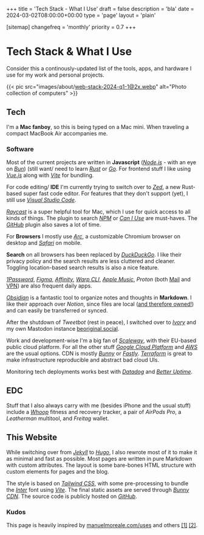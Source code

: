 +++
title = 'Tech Stack - What I Use'
draft = false
description = 'bla'
date = 2024-03-02T08:00:00+00:00
type = 'page'
layout = 'plain'

[sitemap]
  changefreq = 'monthly'
  priority = 0.7
+++

# Tech Stack & What I Use

Consider this a continously-updated list of the tools, apps, and hardware I use for my work and personal projects.

{{< pic src="images/about/web-stack-2024-q1-1@2x.webp" alt="Photo collection of computers" >}}

## Tech

I'm a **Mac fanboy**, so this is being typed on a Mac mini. When traveling a compact MacBook Air accompanies me.

### Software

Most of the current projects are written in **Javascript** ([_Node.js_](https://nodejs.org/en) - with an eye on [_Bun_](https://bun.sh/)) (still want/ need to learn [_Rust_](https://www.rust-lang.org/) or [_Go_](https://go.dev/). For frontend stuff I like using [_Vue.js_](https://vuejs.org/) along with [_Vite_](https://vitejs.dev/) for bundling.

For code editing/ **IDE** I'm currently trying to switch over to [_Zed_](https://zed.dev/), a new Rust-based super fast code editor. For features that they don't support (yet), I still use [_Visual Studio Code_](https://code.visualstudio.com/).

[_Raycast_](https://www.raycast.com/) is a super helpful tool for Mac, which I use for quick access to all kinds of things. The plugin to search [_NPM_](https://www.raycast.com/mrmartineau/search-npm) or [_Can I Use_](https://www.raycast.com/thomaslombart/can-i-use) are must-haves. The [_GitHub_](https://www.raycast.com/raycast/github) plugin also saves a lot of time.

For **Browsers** I mostly use [_Arc_](https://arc.net/), a customizable Chromium browser on desktop and [_Safari_](https://www.apple.com/safari/) on mobile.

**Search** on all browsers has been replaced by [_DuckDuckGo_](https://duckduckgo.com/). I like their privacy policy and the search results are less cluttered and cleaner. Toggling location-based search results is also a nice feature.

[_1Password_](https://1password.com/), [_Figma_](https://www.figma.com/), [_Affinity_](https://affinity.serif.com/en-us/), [_Warp CLI_](https://www.warp.dev/), [_Apple Music_](https://music.apple.com/), _Proton_ (both [Mail](https://proton.me/mail) and [VPN](https://protonvpn.com/)) are also frequent daily apps.

[_Obsidian_](https://obsidian.md/) is a fantastic tool to organize notes and thoughts in **Markdown**. I like their approach over _Notion_, since files are local ([and therefore owned!](https://stephango.com/file-over-app)) and can easily be transferred or synced.

After the shutdown of _Tweetbot_ (rest in peace), I switched over to [_Ivory_](https://tapbots.com/ivory/) and my own Mastodon instance [beoriginal.social](https://beoriginal.social/).

Work and development-wise I'm a big fan of [_Scaleway_](https://www.scaleway.com/), with their EU-based public cloud platform. For all the other stuff [_Google Cloud Platform_](https://cloud.google.com/) and [_AWS_](https://aws.amazon.com/) are the usual options. CDN is mostly [_Bunny_](https://bunnycdn.com/) or [_Fastly_](https://www.fastly.com/). [_Terraform_](https://www.terraform.io/) is great to make infrastructure reproducible and abstract bad cloud UIs.

Monitoring tech deployments works best with [_Datadog_](https://www.datadoghq.com/) and [_Better Uptime_](https://betterstack.com/).

## EDC

Stuff that I also always carry with me (besides iPhone and the usual stuff) include a [_Whoop_](https://join.whoop.com/3AC604) fitness and recovery tracker, a pair of _AirPods Pro_, a _Leatherman_ multitool, and _Freitag_ wallet.

## This Website

While switching over from [_Jekyll_](https://jekyllrb.com/) to [_Hugo_](https://gohugo.io/), I also rewrote most of it to make it as minimal and fast as possible. Most pages are written in pure Markdown with custom attributes. The layout is some bare-bones HTML structure with custom elements for pages and the blog.

The style is based on [_Tailwind CSS_](https://tailwindcss.com/), with some pre-processing to bundle the [_Inter_](https://rsms.me/inter/) font using [_Vite_](https://vitejs.dev/). The final static assets are served through [_Bunny CDN_](https://bunnycdn.com/). The source code is publicly hosted on [_GitHub_](https://github.com/frytg/frytgdigital).

### Kudos

This page is heavily inspired by [manuelmoreale.com/uses](https://manuelmoreale.com/uses) and others [[1]](https://x.com/rauchg/status/1769114848506581474) [[2]](https://uses.tech/).

